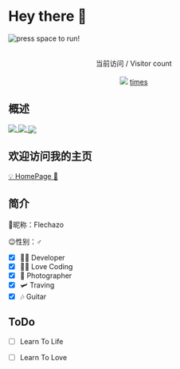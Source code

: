 # Hey there :wave:

<div>
  <img align="center" src="https://cdn.jsdelivr.net/gh/BillScott1024/BillScott1024/assets/dino.gif" alt="press space to run!">
<!--   <img align="center" style="border-radius: 25px; box-shadow: 10px 10px 5px #888888;" src="https://cdn.jsdelivr.net/gh/BillScott1024/BillScott1024/assets/cover-05.webp" alt="Hello world"> -->
</div>

<p align="center"> 
  <br>
 当前访问 / Visitor count<br><br>
  <img src="https://profile-counter.glitch.me/FlechazoPh/count.svg" /><label align="center"> <u> times </u></label>
</p>


## 概述

<a href="https://github.com/FlechazoPh">
  <img align="top" src="https://github-readme-stats.extingstudio.vercel.app/api/?username=FlechazoPh&count_private=true&show_icons=true&theme=vue-dark" />
</a>
<a href="https://github.com/FlechazoPh">
  <img align="top" src="https://github-readme-stats.extingstudio.vercel.app/api/top-langs/?username=FlechazoPh&theme=vue-dark" />
</a>

<a href="https://skyline.github.com/FlechazoPh/2021">
  <img align="center" src="https://cdn.jsdelivr.net/gh/BillScott1024/BillScott1024/assets/skyline.gif" />
</a>


## 欢迎访问我的主页


[💡 HomePage 🔗](https://github.com/FlechazoPh/FlechazoPh)


<!--
**wr20060926/wr20060926** is a ✨ _special_ ✨ repository because its `README.md` (this file) appears on your GitHub profile.

Here are some ideas to get you started:

- 🔭 I’m currently working on ...
- 🌱 I’m currently learning ...
- 👯 I’m looking to collaborate on ...
- 🤔 I’m looking for help with ...
- 💬 Ask me about ...
- 📫 How to reach me: ...
- 😄 Pronouns: ...
- ⚡ Fun fact: ...
-->
## 简介
🎈昵称：Flechazo

😉性别：♂

- [x] 👨‍💻 Developer
- [x] 👨‍💻 Love Coding
- [x] 📸 Photographer
- [x] 🛩 Traving
- [x] 🎶 Guitar

## ToDo
- [ ] Learn To Life
- [ ] Learn To Love



